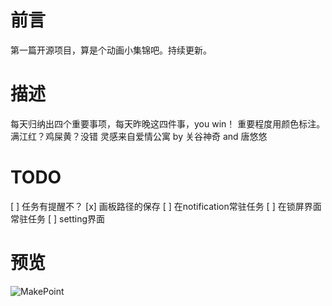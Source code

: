 ﻿# 前言
第一篇开源项目，算是个动画小集锦吧。持续更新。

# 描述
每天归纳出四个重要事项，每天昨晚这四件事，you win！
重要程度用颜色标注。 满江红？鸡屎黄？没错 灵感来自爱情公寓 by 关谷神奇 and 唐悠悠

# TODO

[ ] 任务有提醒不？
[x] 画板路径的保存
[ ] 在notification常驻任务
[ ] 在锁屏界面常驻任务
[ ] setting界面

# 预览
![MakePoint](http://7xjizl.com1.z0.glb.clouddn.com/makepointGifPoint1.gif)